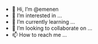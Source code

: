 - 👋 Hi, I’m @emenen
- 👀 I’m interested in ...
- 🌱 I’m currently learning ...
- 💞️ I’m looking to collaborate on ...
- 📫 How to reach me ...

<!---
emenen/emenen is a ✨ special ✨ repository because its `README.md` (this file) appears on your GitHub profile.
You can click the Preview link to take a look at your changes.
--->
